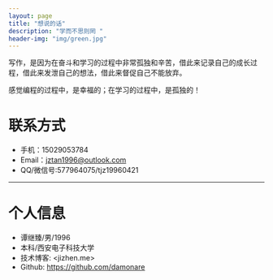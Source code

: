 ```yaml
---
layout: page
title: "想说的话"
description: "学而不思则罔 "
header-img: "img/green.jpg"
---
```




写作，是因为在奋斗和学习的过程中非常孤独和辛苦，借此来记录自己的成长过程，借此来发泄自己的想法，借此来督促自己不能放弃。

感觉编程的过程中，是幸福的；在学习的过程中，是孤独的！

# 联系方式

*   手机：15029053784
*   Email：jztan1996@outlook.com
*   QQ/微信号:577964075/tjz19960421

* * *

# 个人信息

*   谭继臻/男/1996 
*   本科/西安电子科技大学 
*   技术博客: <jizhen.me>
*   Github: <https://github.com/damonare>

